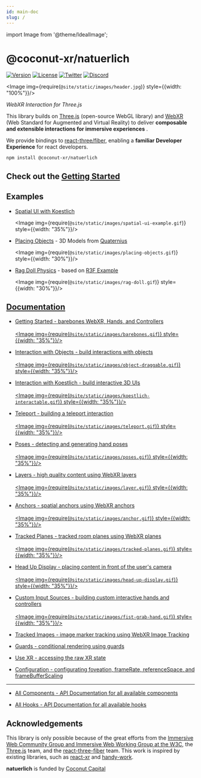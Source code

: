 ```yaml
---
id: main-doc
slug: /
---
```


import Image from '@theme/IdealImage';

# @coconut-xr/natuerlich

[![Version](https://img.shields.io/npm/v/@coconut-xr/natuerlich?style=flat-square)](https://npmjs.com/package/@coconut-xr/natuerlich)
[![License](https://img.shields.io/github/license/coconut-xr/natuerlich.svg?style=flat-square)](https://github.com/coconut-xr/natuerlich/blob/master/LICENSE)
[![Twitter](https://img.shields.io/twitter/follow/coconut_xr?style=flat-square)](https://twitter.com/coconut_xr)
[![Discord](https://img.shields.io/discord/1087727032240185424?style=flat-square&label=discord)](https://discord.gg/RbyaXJJaJM)

<Image img={require(`@site/static/images/header.jpg`)} style={{width: "100%"}}/>


_WebXR Interaction for Three.js_

This library builds on [Three.js](https://github.com/mrdoob/three.js) (open-source WebGL library) and [WebXR](https://immersiveweb.dev/) (Web Standard for Augmented and Virtual Reality) to deliver **composable and extensible interactions for immersive experiences** .

We provide bindings to [react-three/fiber](https://github.com/pmndrs/react-three-fiber), enabling a **familiar Developer Experience** for react developers.

`npm install @coconut-xr/natuerlich`

## Check out the [Getting Started](./getting-started)

## Examples

- [Spatial UI with Koestlich](https://codesandbox.io/s/natuerlich-spatual-ui-example-xmdpvq?file=/src/app.tsx)

    <Image img={require(`@site/static/images/spatial-ui-example.gif`)} style={{width: "35%"}}/>

- [Placing Objects](https://codesandbox.io/s/natuerlich-placing-objects-3q74pk?file=/src/app.tsx) - 3D Models from [Quaternius](https://quaternius.com/)

    <Image img={require(`@site/static/images/placing-objects.gif`)} style={{width: "30%"}}/>

- [Rag Doll Physics](https://codesandbox.io/s/natuerlich-ragdoll-physics-j2q7mc?file=/src/App.js) - based on [R3F Example](https://codesandbox.io/s/wdzv4)

    <Image img={require(`@site/static/images/rag-doll.gif`)} style={{width: "30%"}}/>

## [Documentation](https://coconut-xr.github.io/natuerlich)

- <a href="/getting-started">Getting Started - barebones WebXR, Hands, and Controllers<br></br><Image img={require(`@site/static/images/barebones.gif`)} style={{width: "35%"}}/></a>

- <a href="/object-interaction">Interaction with Objects - build interactions with objects<br></br><Image img={require(`@site/static/images/object-draggable.gif`)} style={{width: "35%"}}/></a>

- <a href="/koestlich-interaction">Interaction with Koestlich - build interactive 3D UIs<br></br><Image img={require(`@site/static/images/koestlich-interactable.gif`)} style={{width: "35%"}}/></a>

- <a href="/teleport">Teleport - building a teleport interaction<br></br><Image img={require(`@site/static/images/teleport.gif`)} style={{width: "35%"}}/></a>

- <a href="/poses">Poses - detecting and generating hand poses<br></br><Image img={require(`@site/static/images/poses.gif`)} style={{width: "35%"}}/></a>

- <a href="/layers">Layers - high quality content using WebXR layers<br></br><Image img={require(`@site/static/images/layer.gif`)} style={{width: "35%"}}/></a>

- <a href="/anchors">Anchors - spatial anchors using WebXR anchors<br></br><Image img={require(`@site/static/images/anchor.gif`)} style={{width: "35%"}}/></a>

- <a href="/tracked-planes">Tracked Planes - tracked room planes using WebXR planes<br></br><Image img={require(`@site/static/images/tracked-planes.gif`)} style={{width: "35%"}}/></a>

- <a href="/head-up-display">Head Up Display - placing content in front of the user's camera<br></br><Image img={require(`@site/static/images/head-up-display.gif`)} style={{width: "35%"}}/></a>

- <a href="/custom-input-sources">Custom Input Sources - building custom interactive hands and controllers<br></br><Image img={require(`@site/static/images/fist-grab-hand.gif`)} style={{width: "35%"}}/></a>

- <a href="/images">Tracked Images - image marker tracking using WebXR Image Tracking</a>

- <a href="/guards">Guards - conditional rendering using guards</a>

- <a href="/use-xr">Use XR - accessing the raw XR state</a>

- <a href="/configuration">Configuration - configurating foveation, frameRate, referenceSpace, and frameBufferScaling</a>

---

- <a href="/all-components">All Components - API Documentation for all available components</a>

- <a href="/configuration">All Hooks - API Documentation for all available hooks</a>

## Acknowledgements

This library is only possible because of the great efforts from the [Immersive Web Community Group and Immersive Web Working Group at the W3C](https://github.com/immersive-web), the [Three.js](https://github.com/mrdoob/three.js) team, and the [react-three-fiber](https://github.com/pmndrs/react-three-fiber) team. This work is inspired by existing libraries, such as [react-xr](https://github.com/pmndrs/react-xr) and [handy-work](https://github.com/AdaRoseCannon/handy-work).

**natuerlich** is funded by [Coconut Capital](https://coconut.capital/)
